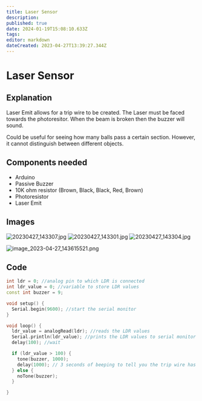 ```yaml
---
title: Laser Sensor
description: 
published: true
date: 2024-01-19T15:08:10.633Z
tags: 
editor: markdown
dateCreated: 2023-04-27T13:39:27.344Z
---
```


# Laser Sensor
## Explanation

Laser Emit allows for a trip wire to be created. The Laser must be faced towards the photoresitor. When the beam is broken then the buzzer will sound.

Could be useful for seeing how many balls pass a certain section. However, it cannot distinguish between different objects.

## Components needed

- Arduino
- Passive Buzzer
- 10K ohm resistor (Brown, Black, Black, Red, Brown)
- Photoresistor
- Laser Emit





## Images
![20230427_143307.jpg](/20230427_143307.jpg)
![20230427_143301.jpg](/20230427_143301.jpg)
![20230427_143304.jpg](/20230427_143304.jpg)

![image_2023-04-27_143615521.png](/image_2023-04-27_143615521.png)

## Code

```C++ 
int ldr = 0; //analog pin to which LDR is connected
int ldr_value = 0; //variable to store LDR values
const int buzzer = 9;

void setup() {
  Serial.begin(9600); //start the serial monitor
}

void loop() {
  ldr_value = analogRead(ldr); //reads the LDR values
  Serial.println(ldr_value); //prints the LDR values to serial monitor
  delay(100); //wait

  if (ldr_value > 100) {
    tone(buzzer, 1000);
    delay(1000); // 3 seconds of beeping to tell you the trip wire has been broken
  } else {
    noTone(buzzer);
  }

} 
```